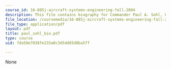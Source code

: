 ```yaml
---
course_id: 16-885j-aircraft-systems-engineering-fall-2004
description: This file contains biography for Commander Paul A. Sohl, USN.
file_location: /coursemedia/16-885j-aircraft-systems-engineering-fall-2004/7da50e7038fe233a0c3d5dd85d8ba57f_paul_sohl_bio.pdf
file_type: application/pdf
layout: pdf
title: paul_sohl_bio.pdf
type: course
uid: 7da50e7038fe233a0c3d5dd85d8ba57f

---
```

None